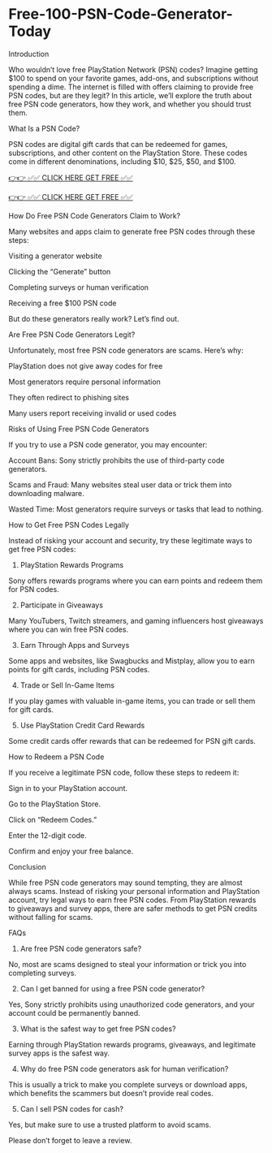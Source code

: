 # Free-100-PSN-Code-Generator-Today
Introduction

Who wouldn’t love free PlayStation Network (PSN) codes? Imagine getting $100 to spend on your favorite games, add-ons, and subscriptions without spending a dime. The internet is filled with offers claiming to provide free PSN codes, but are they legit? In this article, we’ll explore the truth about free PSN code generators, how they work, and whether you should trust them.

What Is a PSN Code?

PSN codes are digital gift cards that can be redeemed for games, subscriptions, and other content on the PlayStation Store. These codes come in different denominations, including $10, $25, $50, and $100.

[👉👉 ✅✅ CLICK HERE GET FREE ✅✅](https://bd.xebecreward.com/)

[👉👉 ✅✅ CLICK HERE GET FREE ✅✅](https://bd.xebecreward.com/)

How Do Free PSN Code Generators Claim to Work?

Many websites and apps claim to generate free PSN codes through these steps:

Visiting a generator website

Clicking the “Generate” button

Completing surveys or human verification

Receiving a free $100 PSN code

But do these generators really work? Let’s find out.

Are Free PSN Code Generators Legit?

Unfortunately, most free PSN code generators are scams. Here’s why:

PlayStation does not give away codes for free

Most generators require personal information

They often redirect to phishing sites

Many users report receiving invalid or used codes

Risks of Using Free PSN Code Generators

If you try to use a PSN code generator, you may encounter:

Account Bans: Sony strictly prohibits the use of third-party code generators.

Scams and Fraud: Many websites steal user data or trick them into downloading malware.

Wasted Time: Most generators require surveys or tasks that lead to nothing.

How to Get Free PSN Codes Legally

Instead of risking your account and security, try these legitimate ways to get free PSN codes:

1. PlayStation Rewards Programs

Sony offers rewards programs where you can earn points and redeem them for PSN codes.

2. Participate in Giveaways

Many YouTubers, Twitch streamers, and gaming influencers host giveaways where you can win free PSN codes.

3. Earn Through Apps and Surveys

Some apps and websites, like Swagbucks and Mistplay, allow you to earn points for gift cards, including PSN codes.

4. Trade or Sell In-Game Items

If you play games with valuable in-game items, you can trade or sell them for gift cards.

5. Use PlayStation Credit Card Rewards

Some credit cards offer rewards that can be redeemed for PSN gift cards.

How to Redeem a PSN Code

If you receive a legitimate PSN code, follow these steps to redeem it:

Sign in to your PlayStation account.

Go to the PlayStation Store.

Click on “Redeem Codes.”

Enter the 12-digit code.

Confirm and enjoy your free balance.

Conclusion

While free PSN code generators may sound tempting, they are almost always scams. Instead of risking your personal information and PlayStation account, try legal ways to earn free PSN codes. From PlayStation rewards to giveaways and survey apps, there are safer methods to get PSN credits without falling for scams.

FAQs

1. Are free PSN code generators safe?

No, most are scams designed to steal your information or trick you into completing surveys.

2. Can I get banned for using a free PSN code generator?

Yes, Sony strictly prohibits using unauthorized code generators, and your account could be permanently banned.

3. What is the safest way to get free PSN codes?

Earning through PlayStation rewards programs, giveaways, and legitimate survey apps is the safest way.

4. Why do free PSN code generators ask for human verification?

This is usually a trick to make you complete surveys or download apps, which benefits the scammers but doesn’t provide real codes.

5. Can I sell PSN codes for cash?

Yes, but make sure to use a trusted platform to avoid scams.

Please don’t forget to leave a review.
